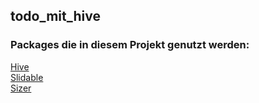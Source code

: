## todo_mit_hive

### Packages die in diesem Projekt genutzt werden:

[Hive](https://pub.dev/packages/hive)<br>
[Slidable](https://pub.dev/packages/flutter_slidable)<br>
[Sizer](https://pub.dev/packages/sizer)
